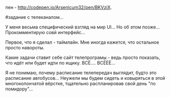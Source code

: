 пен - http://codepen.io/Arsenicum32/pen/BKVzjX.

#задание с телеканалом...

У меня весьма специфический взгляд на мир UI...
Но об этом позже... Прокомментирую совй интерфейс...

Первое, что я сделал - таймлайн. Мне иногда кажется, что остальное просто навороты.

Какие задачи ставит себе сайт телепрограмы - ведь просто показать, что идёт или будет идти по ящику.
ВСЁ.... ВСЁЁЁ...

Я не понимаю, почему расписание телепередач выглядит, будто это расписание автобусов...
Неужели мы будем сидеть и ковыряться в этой многоколончатой вёрстке, тщательно распланировав свой день "по помидору"... 
